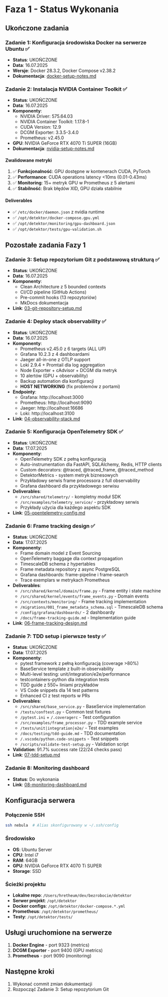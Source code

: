 # Faza 1 - Status Wykonania

## Ukończone zadania

### Zadanie 1: Konfiguracja środowiska Docker na serwerze Ubuntu ✅

- **Status**: UKOŃCZONE
- **Data**: 16.07.2025
- **Wersje**: Docker 28.3.2, Docker Compose v2.38.2
- **Dokumentacja**: [docker-setup-notes.md](./docker-setup-notes.md)

### Zadanie 2: Instalacja NVIDIA Container Toolkit ✅

- **Status**: UKOŃCZONE
- **Data**: 16.07.2025
- **Komponenty**:
  - NVIDIA Driver: 575.64.03
  - NVIDIA Container Toolkit: 1.17.8-1
  - CUDA Version: 12.9
  - DCGM Exporter: 3.3.5-3.4.0
  - Prometheus: v2.45.0
- **GPU**: NVIDIA GeForce RTX 4070 Ti SUPER (16GB)
- **Dokumentacja**: [nvidia-setup-notes.md](./nvidia-setup-notes.md)

#### Zwalidowane metryki

1. ✅ **Funkcjonalność**: GPU dostępne w kontenerach CUDA, PyTorch
2. ✅ **Performance**: CUDA operations latency <10ms (0.01-0.43ms)
3. ✅ **Monitoring**: 15+ metryk GPU w Prometheus z 5 alertami
4. ✅ **Stabilność**: Brak błędów XID, GPU działa stabilnie

#### Deliverables

- ✅ `/etc/docker/daemon.json` z nvidia runtime
- ✅ `/opt/detektor/docker-compose.gpu.yml`
- ✅ `/opt/detektor/monitoring/gpu-dashboard.json`
- ✅ `/opt/detektor/tests/gpu-validation.sh`

## Pozostałe zadania Fazy 1

### Zadanie 3: Setup repozytorium Git z podstawową strukturą ✅

- **Status**: UKOŃCZONE
- **Data**: 16.07.2025
- **Komponenty**:
  - Clean Architecture z 5 bounded contexts
  - CI/CD pipeline (GitHub Actions)
  - Pre-commit hooks (13 repozytoriów)
  - MkDocs dokumentacja
- **Link**: [03-git-repository-setup.md](./faza-1-fundament/03-git-repository-setup.md)

### Zadanie 4: Deploy stack observability ✅

- **Status**: UKOŃCZONE
- **Data**: 16.07.2025
- **Komponenty**:
  - Prometheus v2.45.0 z 6 targets (ALL UP)
  - Grafana 10.2.3 z 4 dashboardami
  - Jaeger all-in-one z OTLP support
  - Loki 2.9.4 + Promtail dla log aggregation
  - Node Exporter + cAdvisor + DCGM dla metryk
  - 10 alertów (GPU + observability)
  - Backup automation dla konfiguracji
  - **HOST NETWORKING** (fix problemów z portami)
- **Endpointy**:
  - Grafana: http://localhost:3000
  - Prometheus: http://localhost:9090
  - Jaeger: http://localhost:16686
  - Loki: http://localhost:3100
- **Link**: [04-observability-stack.md](./faza-1-fundament/04-observability-stack.md)

### Zadanie 5: Konfiguracja OpenTelemetry SDK ✅

- **Status**: UKOŃCZONE
- **Data**: 17.07.2025
- **Komponenty**:
  - OpenTelemetry SDK z pełną konfiguracją
  - Auto-instrumentation dla FastAPI, SQLAlchemy, Redis, HTTP clients
  - Custom decorators: @traced, @traced_frame, @traced_method
  - DetektorMetrics - system metryk biznesowych
  - Przykładowy serwis frame processora z full observability
  - Grafana dashboard dla przykładowego serwisu
- **Deliverables**:
  - `/src/shared/telemetry/` - kompletny moduł SDK
  - `/src/examples/telemetry_service/` - przykładowy serwis
  - Przykłady użycia dla każdego aspektu SDK
- **Link**: [05-opentelemetry-config.md](./faza-1-fundament/05-opentelemetry-config.md)

### Zadanie 6: Frame tracking design ✅

- **Status**: UKOŃCZONE
- **Data**: 17.07.2025
- **Komponenty**:
  - Frame domain model z Event Sourcing
  - OpenTelemetry baggage dla context propagation
  - TimescaleDB schema z hypertables
  - Frame metadata repository z async PostgreSQL
  - Grafana dashboards: frame-pipeline i frame-search
  - Trace exemplars w metrykach Prometheus
- **Deliverables**:
  - `/src/shared/kernel/domain/frame.py` - Frame entity i state machine
  - `/src/shared/kernel/events/frame_events.py` - Domain events
  - `/src/contexts/monitoring/` - Frame tracking implementation
  - `/migrations/001_frame_metadata_schema.sql` - TimescaleDB schema
  - `/config/grafana/dashboards/` - 2 dashboardy
  - `/docs/frame-tracking-guide.md` - Implementation guide
- **Link**: [06-frame-tracking-design.md](./faza-1-fundament/06-frame-tracking-design.md)

### Zadanie 7: TDD setup i pierwsze testy ✅

- **Status**: UKOŃCZONE
- **Data**: 17.07.2025
- **Komponenty**:
  - pytest framework z pełną konfiguracją (coverage >80%)
  - BaseService template z built-in observability
  - Multi-level testing: unit/integration/e2e/performance
  - testcontainers-python dla integration tests
  - TDD guide z 550+ liniami przykładów
  - VS Code snippets dla 14 test patterns
  - Enhanced CI z test reports w PRs
- **Deliverables**:
  - `/src/shared/base_service.py` - BaseService implementation
  - `/tests/conftest.py` - Common test fixtures  
  - `/pytest.ini` + `/.coveragerc` - Test configuration
  - `/src/examples/frame_processor.py` - TDD example service
  - `/tests/unit|integration|e2e/` - Test examples
  - `/docs/testing/tdd-guide.md` - TDD documentation
  - `/.vscode/python.code-snippets` - Test snippets
  - `/scripts/validate-test-setup.py` - Validation script
- **Validation**: 91.7% success rate (22/24 checks pass)
- **Link**: [07-tdd-setup.md](./faza-1-fundament/07-tdd-setup.md)

### Zadanie 8: Monitoring dashboard

- **Status**: Do wykonania
- **Link**: [08-monitoring-dashboard.md](./faza-1-fundament/08-monitoring-dashboard.md)

## Konfiguracja serwera

### Połączenie SSH

```bash
ssh nebula  # Alias skonfigurowany w ~/.ssh/config
```

### Środowisko

- **OS**: Ubuntu Server
- **CPU**: Intel i7
- **RAM**: 64GB
- **GPU**: NVIDIA GeForce RTX 4070 Ti SUPER
- **Storage**: SSD

### Ścieżki projektu

- **Lokalne repo**: `/Users/hretheum/dev/bezrobocie/detektor`
- **Serwer projekt**: `/opt/detektor`
- **Docker configs**: `/opt/detektor/docker-compose.*.yml`
- **Prometheus**: `/opt/detektor/prometheus/`
- **Testy**: `/opt/detektor/tests/`

## Usługi uruchomione na serwerze

1. **Docker Engine** - port 9323 (metrics)
2. **DCGM Exporter** - port 9400 (GPU metrics)
3. **Prometheus** - port 9090 (monitoring)

## Następne kroki

1. Wykonać commit zmian dokumentacji
2. Rozpocząć Zadanie 3: Setup repozytorium Git
